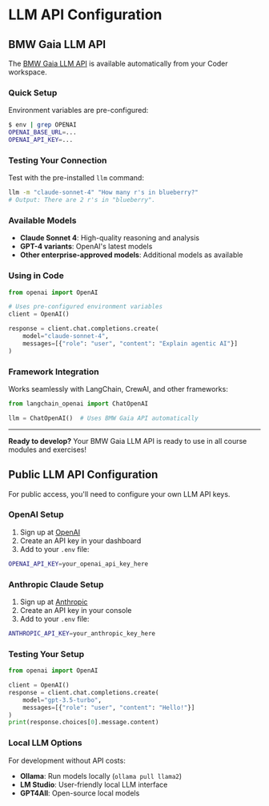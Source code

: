 # LLM API Configuration

<!-- BMW Corporate Network Content -->
<div class="bmw-corporate-only" markdown="1">

## BMW Gaia LLM API

The [BMW Gaia LLM API](https://pages.atc-github.azure.cloud.bmw/Data-Transformation-AI/llm-api/getting_started/introduction/) is available automatically from your Coder workspace.

### Quick Setup

Environment variables are pre-configured:

```bash
$ env | grep OPENAI
OPENAI_BASE_URL=...
OPENAI_API_KEY=...
```

### Testing Your Connection

Test with the pre-installed `llm` command:

```bash
llm -m "claude-sonnet-4" "How many r's in blueberry?"
# Output: There are 2 r's in "blueberry".
```

### Available Models

- **Claude Sonnet 4**: High-quality reasoning and analysis  
- **GPT-4 variants**: OpenAI's latest models  
- **Other enterprise-approved models**: Additional models as available  

### Using in Code

```python
from openai import OpenAI

# Uses pre-configured environment variables
client = OpenAI()

response = client.chat.completions.create(
    model="claude-sonnet-4",
    messages=[{"role": "user", "content": "Explain agentic AI"}]
)
```

### Framework Integration

Works seamlessly with LangChain, CrewAI, and other frameworks:

```python
from langchain_openai import ChatOpenAI

llm = ChatOpenAI()  # Uses BMW Gaia API automatically
```

---

**Ready to develop?** Your BMW Gaia LLM API is ready to use in all course modules and exercises!

</div>

<!-- Public Network Alternative Content -->
<div class="bmw-public-alternative" markdown="1">

## Public LLM API Configuration

For public access, you'll need to configure your own LLM API keys.

### OpenAI Setup

1. Sign up at [OpenAI](https://platform.openai.com/)  
2. Create an API key in your dashboard  
3. Add to your `.env` file:

```bash
OPENAI_API_KEY=your_openai_api_key_here
```

### Anthropic Claude Setup

1. Sign up at [Anthropic](https://console.anthropic.com/)  
2. Create an API key in your console  
3. Add to your `.env` file:

```bash
ANTHROPIC_API_KEY=your_anthropic_key_here
```

### Testing Your Setup

```python
from openai import OpenAI

client = OpenAI()
response = client.chat.completions.create(
    model="gpt-3.5-turbo",
    messages=[{"role": "user", "content": "Hello!"}]
)
print(response.choices[0].message.content)
```

### Local LLM Options

For development without API costs:

- **Ollama**: Run models locally (`ollama pull llama2`)
- **LM Studio**: User-friendly local LLM interface  
- **GPT4All**: Open-source local models  

</div>
